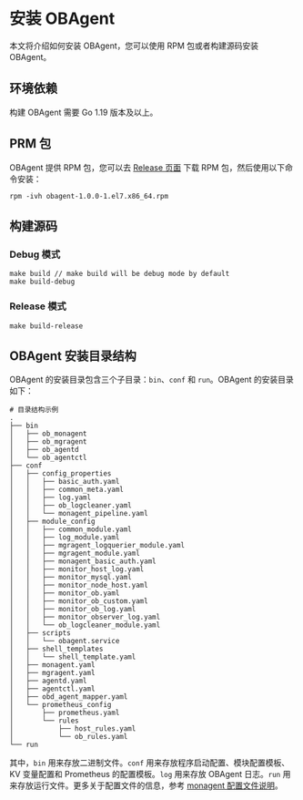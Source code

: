 # 安装 OBAgent

本文将介绍如何安装 OBAgent，您可以使用 RPM 包或者构建源码安装 OBAgent。

## 环境依赖

构建 OBAgent 需要 Go 1.19 版本及以上。

## PRM 包

OBAgent 提供 RPM 包，您可以去 [Release 页面](https://mirrors.aliyun.com/oceanbase/community/stable/el/7/x86_64/) 下载 RPM 包，然后使用以下命令安装：

```shell
rpm -ivh obagent-1.0.0-1.el7.x86_64.rpm
```

## 构建源码

### Debug 模式

```shell
make build // make build will be debug mode by default
make build-debug
```

### Release 模式

```shell
make build-release
```

## OBAgent 安装目录结构

OBAgent 的安装目录包含三个子目录：`bin`、`conf` 和 `run`。OBAgent 的安装目录如下：

```shell
# 目录结构示例
.
├── bin
│   ├── ob_monagent
│   ├── ob_mgragent
│   ├── ob_agentd
│   └── ob_agentctl
├── conf
│   ├── config_properties
│   │   ├── basic_auth.yaml
│   │   ├── common_meta.yaml
│   │   ├── log.yaml
│   │   ├── ob_logcleaner.yaml
│   │   └── monagent_pipeline.yaml
│   ├── module_config
│   │   ├── common_module.yaml
│   │   ├── log_module.yaml
│   │   ├── mgragent_logquerier_module.yaml
│   │   ├── mgragent_module.yaml
│   │   ├── monagent_basic_auth.yaml
│   │   ├── monitor_host_log.yaml
│   │   ├── monitor_mysql.yaml
│   │   ├── monitor_node_host.yaml
│   │   ├── monitor_ob.yaml
│   │   ├── monitor_ob_custom.yaml
│   │   ├── monitor_ob_log.yaml
│   │   ├── monitor_observer_log.yaml
│   │   └── ob_logcleaner_module.yaml
│   ├── scripts
│   │   └── obagent.service
│   ├── shell_templates
│   │   └── shell_template.yaml
│   ├── monagent.yaml
│   ├── mgragent.yaml
│   ├── agentd.yaml
│   ├── agentctl.yaml
│   ├── obd_agent_mapper.yaml
│   └── prometheus_config
│       ├── prometheus.yaml
│       └── rules
│           ├── host_rules.yaml
│           └── ob_rules.yaml
└── run
```

其中，`bin` 用来存放二进制文件。`conf` 用来存放程序启动配置、模块配置模板、KV 变量配置和 Prometheus 的配置模板。`log` 用来存放 OBAgent 日志。`run` 用来存放运行文件。更多关于配置文件的信息，参考 [monagent 配置文件说明](../200.configuration-reference/200.monagent-configuration-file.md)。
